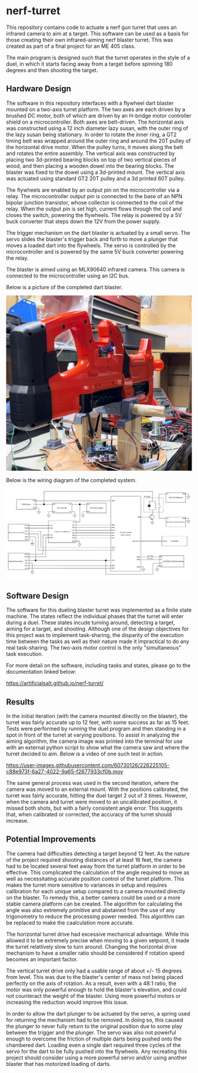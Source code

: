 # nerf-turret

This repository contains code to actuate a nerf gun turret that uses an infrared camera to aim at a target. This software can be used as a basis for those creating their own infrared-aiming nerf blaster turret. This was created as part of a final project for an ME 405 class. 

The main program is designed such that the turret operates in the style of a duel, in which it starts facing away from a target before spinning 180 degrees and then shooting the target.

## Hardware Design

The software in this repository interfaces with a flywheel dart blaster mounted on a two-axis turret platform. The two axes are each driven by a brushed DC motor, both of which are driven by an H-bridge motor controller shield on a microcontroller. Both axes are belt-driven. The horizontal axis was constructed using a 12 inch diameter lazy susan, with the outer ring of the lazy susan being stationary. In order to rotate the inner ring, a GT2 timing belt was wrapped around the outer ring and around the 20T pulley of the horizontal drive motor. When the pulley turns, it moves along the belt and rotates the entire assembly. The vertical axis was constructed by placing two 3d-printed bearing blocks on top of two vertical pieces of wood, and then placing a wooden dowel into the bearing blocks. The blaster was fixed to the dowel using a 3d-printed mount. The vertical axis was actuated using standard GT2 20T pulley and a 3d printed 60T pulley.

The flywheels are enabled by an output pin on the microcontroller via a relay. The microcontroller output pin is connected to the base of an NPN bipolar junction transistor, whose collector is connected to the coil of the relay. When the output pin is set high, current flows through the coil and closes the switch, powering the flywheels. The relay is powered by a 5V buck converter that steps down the 12V from the power supply.

The trigger mechanism on the dart blaster is actuated by a small servo. The servo slides the blaster's trigger back and forth to move a plunger that moves a loaded dart into the flywheels. The servo is controlled by the microcontroller and is powered by the same 5V buck converter powering the relay. 

The blaster is aimed using an MLX90640 infrared camera. This camera is connected to the microcontroller using an I2C bus.

Below is a picture of the completed dart blaster.

![Completed blaster](/img/turret.jpg)

Below is the wiring diagram of the completed system.

![Turret wiring diagram](/img/405nt_wiring_diagram.png)

## Software Design

The software for this dueling blaster turret was implemented as a finite state machine. The states reflect the individual phases that the turret will enter during a duel. These states incude turning around, detecting a target, aiming for a target, and shooting. Although one of the design objectives for this project was to implement task-sharing, the disparity of the execution time between the tasks as well as their nature made it impractical to do any real task-sharing. The two-axis motor control is the only "simultaneous" task execution.

For more detail on the software, including tasks and states, please go to the documentation linked below:

https://artificialsalt.github.io/nerf-turret/

## Results

In the initial iteration (with the camera mounted directly on the blaster), the turret was fairly accurate up to 12 feet, with some success as far as 15 feet. Tests were performed by running the duel program and then standing in a spot in front of the turret at varying positions. To assist in analyzing the aiming algorithm, the camera image was printed into the terminal for use with an external python script to show what the camera saw and where the turret decided to aim. Below is a video of one such test in action.

https://user-images.githubusercontent.com/60730126/226225105-c88e973f-6a27-4022-9a65-f2677933cf0b.mov

The same general process was used in the second iteration, where the camera was moved to an external mount. With the positions calibrated, the turret was fairly accurate, hitting the duel target 2 out of 3 times. However, when the camera and turret were moved to an uncalibrated position, it missed both shots, but with a fairly consistent angle error. This suggests that, when calibrated or corrected, the accuracy of the turret should increase.

## Potential Improvements

The camera had difficulties detecting a target beyond 12 feet. As the nature of the project required shooting distances of at least 16 feet, the camera had to be located several feet away from the turret platform in order to be effective. This complicated the calculation of the angle required to move as well as necessitating accurate position control of the turret platform. This makes the turret more sensitive to variances in setup and requires calibration for each unique setup compared to a camera mounted directly on the blaster. To remedy this, a better camera could be used or a more stable camera platform can be created. The algorithm for calculating the angle was also extremely primitive and abstained from the use of any trigonometry to reduce the processing power needed. This algorithm can be replaced to make the caalculation more accurate.

The horizontal turret drive had excessive mechanical advantage. While this allowed it to be extremely precise when moving to a given setpoint, it made the turret relatlively slow to turn around. Changing the horizontal drive mechanism to have a smaller ratio should be considered if rotation speed becomes an important factor.

The vertical turret drive only had a usable range of about +/- 15 degrees from level. This was due to the blaster's center of mass not being placed perfectly on the axis of rotation. As a result, even with a 48:1 ratio, the motor was only powerful enough to hold the blaster's elevation, and could not counteract the weight of the blaster. Using more powerful motors or increasing the reduction would improve this issue.

In order to allow the dart plunger to be actuated by the servo, a spring used for returning the mechanism had to be removed. In doing so, this caused the plunger to never fully return to the original position due to some play between the trigger and the plunger. The servo was also not powerful enough to overcome the friction of multiple darts being pushed onto the chambered dart. Loading even a single dart required three cycles of the servo for the dart to be fully pushed into the flywheels. Any recreating this project should consider using a more powerful servo and/or using another blaster that has motorized loading of darts.

